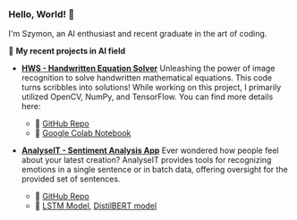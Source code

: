### Hello, World! 👋 
I'm Szymon, an AI enthusiast and recent graduate in the art of coding.

🚀 **My recent projects in AI field**

- **[HWS - Handwritten Equation Solver](https://eqsolver.onrender.com/)** 
  Unleashing the power of image recognition to solve handwritten mathematical equations. This code turns scribbles into solutions! 
  While working on this project, I primarily utilized OpenCV, NumPy, and TensorFlow. You can find more details here:
  - 📁 [GitHub Repo](https://github.com/szymon8576/HandwrittenEquationSolver)
  - 📘 [Google Colab Notebook]()

- **[AnalyseIT - Sentiment Analysis App](https://analyseit.onrender.com/)**
  Ever wondered how people feel about your latest creation? AnalyseIT provides tools for recognizing emotions in a single sentence or in batch data, offering oversight for the provided set of sentences.
  - 📁 [GitHub Repo](https://github.com/szymon8576/AnalyseIT)
  - 📘 [LSTM Model](https://colab.research.google.com/drive/1bwBMnJFGU2RCaIVwUoTuAzc92nFKcTnu?usp=sharing), [DistilBERT model](https://colab.research.google.com/drive/1bwBMnJFGU2RCaIVwUoTuAzc92nFKcTnu?usp=sharing)

<!--
**szymon8576/szymon8576** is a ✨ _special_ ✨ repository because its `README.md` (this file) appears on your GitHub profile.

Here are some ideas to get you started:

- 🔭 I’m currently working on ...
- 🌱 I’m currently learning ...
- 👯 I’m looking to collaborate on ...
- 🤔 I’m looking for help with ...
- 💬 Ask me about ...
- 📫 How to reach me: ...
- 😄 Pronouns: ...
- ⚡ Fun fact: ...
-->
